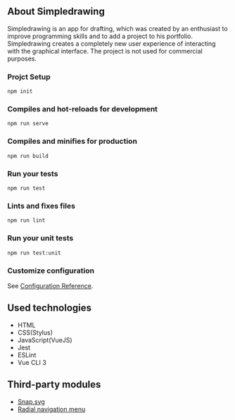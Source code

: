## About Simpledrawing
Simpledrawing is an app for drafting, which was created by an enthusiast to improve programming skills and to add a project to his portfolio. Simpledrawing creates a completely new user experience of interacting with the graphical interface. The project is not used for commercial purposes.

### Projct Setup
```
npm init
```
### Compiles and hot-reloads for development
```
npm run serve
```
### Compiles and minifies for production
```
npm run build
```
### Run your tests
```
npm run test
```
### Lints and fixes files
```
npm run lint
```
### Run your unit tests
```
npm run test:unit
```
### Customize configuration

See  [Configuration Reference](https://cli.vuejs.org/config/).

## Used technologies

 - HTML
 - CSS(Stylus)
 - JavaScript(VueJS)
 - Jest
 - ESLint
 - Vue CLI 3

## Third-party modules

 - [Snap.svg](https://www.npmjs.com/package/snapsvg)
 - [Radial navigation menu](https://github.com/artsorax/sl_radialnav_demo)

